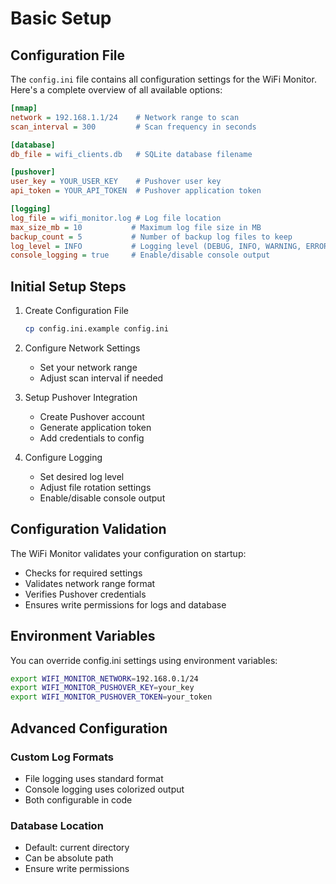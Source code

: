 # Basic Setup

## Configuration File

The `config.ini` file contains all configuration settings for the WiFi Monitor. Here's a complete overview of all available options:

```ini
[nmap]
network = 192.168.1.1/24    # Network range to scan
scan_interval = 300         # Scan frequency in seconds

[database]
db_file = wifi_clients.db   # SQLite database filename

[pushover]
user_key = YOUR_USER_KEY    # Pushover user key
api_token = YOUR_API_TOKEN  # Pushover application token

[logging]
log_file = wifi_monitor.log # Log file location
max_size_mb = 10           # Maximum log file size in MB
backup_count = 5           # Number of backup log files to keep
log_level = INFO           # Logging level (DEBUG, INFO, WARNING, ERROR)
console_logging = true     # Enable/disable console output
```

## Initial Setup Steps

1. Create Configuration File
   ```bash
   cp config.ini.example config.ini
   ```

2. Configure Network Settings
   - Set your network range
   - Adjust scan interval if needed

3. Setup Pushover Integration
   - Create Pushover account
   - Generate application token
   - Add credentials to config

4. Configure Logging
   - Set desired log level
   - Adjust file rotation settings
   - Enable/disable console output

## Configuration Validation

The WiFi Monitor validates your configuration on startup:
- Checks for required settings
- Validates network range format
- Verifies Pushover credentials
- Ensures write permissions for logs and database

## Environment Variables

You can override config.ini settings using environment variables:
```bash
export WIFI_MONITOR_NETWORK=192.168.0.1/24
export WIFI_MONITOR_PUSHOVER_KEY=your_key
export WIFI_MONITOR_PUSHOVER_TOKEN=your_token
```

## Advanced Configuration

### Custom Log Formats
- File logging uses standard format
- Console logging uses colorized output
- Both configurable in code

### Database Location
- Default: current directory
- Can be absolute path
- Ensure write permissions 